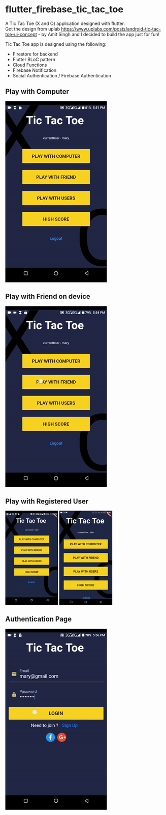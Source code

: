# flutter_firebase_tic_tac_toe

A Tic Tac Toe (X and O) application designed with flutter.  
Got the design from uplab https://www.uplabs.com/posts/android-tic-tac-toe-ui-concept  - by Amit Singh and I decided to build the app just for fun! 

Tic Tac Toe app is designed using the following:  


* Firestore for backend
* Flutter BLoC pattern
* Cloud Functions
* Firebase Notification 
* Social Authentication / Firebase Authentication


## Play with Computer
<img src="screenshots/play_with_computer.gif" />


## Play with Friend on device
<img src="screenshots/play_with_friend.gif" />

## Play with Registered User
<img src="screenshots/one_player.gif" width="33%"/>  <img src="screenshots/two_player.gif" width="33%"/>

## Authentication Page
<img src="screenshots/auth_page.gif" />

